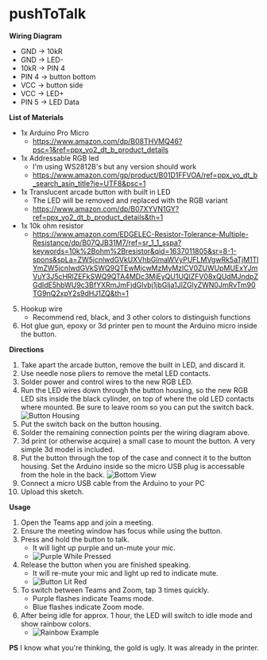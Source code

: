 # pushToTalk

**Wiring Diagram**
- GND -> 10kR 
- GND -> LED-
- 10kR -> PIN 4
- PIN 4 -> button bottom
- VCC -> button side
- VCC -> LED+
- PIN 5 -> LED Data

    
**List of Materials**
- 1x Arduino Pro Micro 
   - https://www.amazon.com/dp/B08THVMQ46?psc=1&ref=ppx_yo2_dt_b_product_details
- 1x Addressable RGB led
   - I'm using WS2812B's but any version should work
   - https://www.amazon.com/gp/product/B01D1FFVOA/ref=ppx_yo_dt_b_search_asin_title?ie=UTF8&psc=1
- 1x Translucent arcade button with built in LED
   - The LED will be removed and replaced with the RGB variant
   - https://www.amazon.com/dp/B07XYVN1GY?ref=ppx_yo2_dt_b_product_details&th=1
- 1x 10k ohm resistor
   - https://www.amazon.com/EDGELEC-Resistor-Tolerance-Multiple-Resistance/dp/B07QJB31M7/ref=sr_1_1_sspa?keywords=10k%2Bohm%2Bresistor&qid=1637011805&sr=8-1-spons&spLa=ZW5jcnlwdGVkUXVhbGlmaWVyPUFLMVgwRk5aTjM1TlYmZW5jcnlwdGVkSWQ9QTEwMjcwMzMyMzlCV0ZUWUpMUExYJmVuY3J5cHRlZEFkSWQ9QTA4MDc3MjEyQU1UQlZFV08xQUdMJndpZGdldE5hbWU9c3BfYXRmJmFjdGlvbj1jbGlja1JlZGlyZWN0JmRvTm90TG9nQ2xpY2s9dHJ1ZQ&th=1
5. Hookup wire
   - Recommend red, black, and 3 other colors to distinguish functions
6. Hot glue gun, epoxy or 3d printer pen to mount the Arduino micro inside the button.


**Directions**
1. Take apart the arcade button, remove the built in LED, and discard it.
2. Use needle nose pliers to remove the metal LED contacts.
3. Solder power and control wires to the new RGB LED.
3. Run the LED wires down through the button housing, so the new RGB LED sits inside the black cylinder, on top of where the old LED contacts where mounted. Be sure to leave room so you can put the switch back. ![Button Housing](https://github.com/timchiii/pushToTalk/blob/main/switchAndButtonHousing.jpg?raw=true)
4. Put the switch back on the button housing.
5. Solder the remaining connection points per the wiring diagram above.
6. 3d print (or otherwise acquire) a small case to mount the button. A very simple 3d model is included.
7. Put the button through the top of the case and connect it to the button housing. Set the Arduino inside so the micro USB plug is accessable from the hole in the back. ![Bottom View](https://github.com/timchiii/pushToTalk/blob/main/wiredBottom.jpg?raw=true)
8. Connect a micro USB cable from the Arduino to your PC
9. Upload this sketch.
            

**Usage**
1. Open the Teams app and join a meeting.
2. Ensure the meeting window has focus while using the button.
3. Press and hold the button to talk.
   - It will light up purple and un-mute your mic.
   - ![Purple While Pressed](https://github.com/timchiii/pushToTalk/blob/main/purpleWhilePressed.jpg?raw=true)
4. Release the button when you are finished speaking.
   - It will re-mute your mic and light up red to indicate mute.
   - ![Button Lit Red](https://github.com/timchiii/pushToTalk/blob/main/idleRed.jpg?raw=true)
5. To switch between Teams and Zoom, tap 3 times quickly.
   - Purple flashes indicate Teams mode.
   - Blue flashes indicate Zoom mode.
6. After being idle for approx. 1 hour, the LED will switch to idle mode and show rainbow colors.
   - ![Rainbow Example](https://github.com/timchiii/pushToTalk/blob/main/ledBlue.jpg?raw=true)


**PS**
I know what you're thinking, the gold is ugly. It was already in the printer. 
